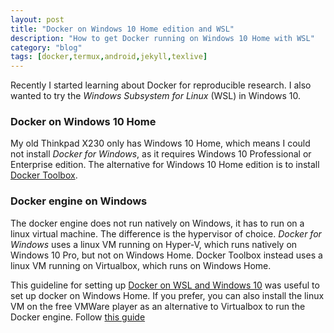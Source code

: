 ```yaml
---
layout: post
title: "Docker on Windows 10 Home edition and WSL"
description: "How to get Docker running on Windows 10 Home with WSL"
category: "blog"
tags: [docker,termux,android,jekyll,texlive]
---
```


Recently I started learning about Docker for reproducible research. 
I also wanted to try the _Windows Subsystem for Linux_ (WSL) in Windows 10. 

### Docker on Windows 10 Home

My old Thinkpad X230 only has Windows 10 Home, which means I could not
 install _Docker for Windows_, as it requires Windows 10 Professional or 
Enterprise edition. The alternative for Windows 10 Home edition 
is to install [Docker Toolbox](https://docs.docker.com/toolbox/toolbox_install_windows/). 

### Docker engine on Windows

The docker engine does not run natively on Windows, it has to 
run on a linux virtual machine. The difference is the hypervisor 
of choice. _Docker for Windows_ uses a linux VM running on 
Hyper-V, which runs natively on Windows 10 Pro, but not on Windows Home. 
Docker Toolbox instead uses a linux VM running on Virtualbox, which runs on Windows Home.

This guideline for setting up [Docker on WSL and Windows 
10](https://nickjanetakis.com/blog/setting-up-docker-for-windows-and-wsl-to-work-flawlessly) 
was useful to set up docker on Windows Home.
If you prefer, you can also install the linux VM on the free  VMWare player
as an alternative to Virtualbox to run the Docker engine. 
Follow [this 
guide](https://nickjanetakis.com/blog/docker-tip-73-connecting-to-a-remote-docker-daemon)






